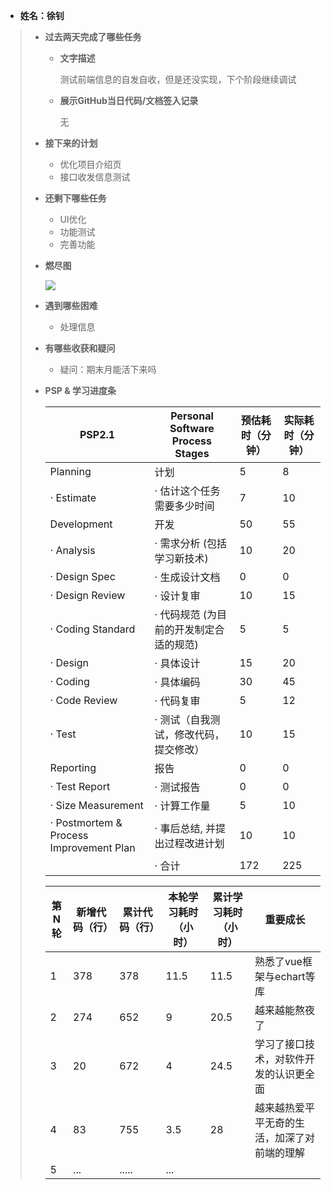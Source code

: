 - **姓名：徐钊**

> - **过去两天完成了哪些任务**
>
>   - **文字描述**
>
>     测试前端信息的自发自收，但是还没实现，下个阶段继续调试
>
>   - **展示GitHub当日代码/文档签入记录**
>
>     无
>
> - **接下来的计划**
>
>   - 优化项目介绍页
>   - 接口收发信息测试
>
> - **还剩下哪些任务**
>
>   - UI优化
>   - 功能测试
>   - 完善功能
>
> - **燃尽图**
>
>   ![](https://img2023.cnblogs.com/blog/2972174/202211/2972174-20221128214023438-138841711.png)
>   
> - **遇到哪些困难**
>
>   - 处理信息
>
> - **有哪些收获和疑问**
>
>   - 疑问：期末月能活下来吗
>
> - **PSP & 学习进度条**
>
>   | PSP2.1                                  | Personal Software Process Stages        | 预估耗时（分钟） | 实际耗时（分钟） |
>   | --------------------------------------- | --------------------------------------- | ---------------- | ---------------- |
>   | Planning                                | 计划                                    | 5                | 8                |
>   | · Estimate                              | · 估计这个任务需要多少时间              | 7                | 10               |
>   | Development                             | 开发                                    | 50               | 55               |
>   | · Analysis                              | · 需求分析 (包括学习新技术)             | 10               | 20               |
>   | · Design Spec                           | · 生成设计文档                          | 0                | 0                |
>   | · Design Review                         | · 设计复审                              | 10               | 15               |
>   | · Coding Standard                       | · 代码规范 (为目前的开发制定合适的规范) | 5                | 5                |
>   | · Design                                | · 具体设计                              | 15               | 20               |
>   | · Coding                                | · 具体编码                              | 30               | 45               |
>   | · Code Review                           | · 代码复审                              | 5                | 12               |
>   | · Test                                  | · 测试（自我测试，修改代码，提交修改）  | 10               | 15               |
>   | Reporting                               | 报告                                    | 0                | 0                |
>   | · Test Report                           | · 测试报告                              | 0                | 0                |
>   | · Size Measurement                      | · 计算工作量                            | 5                | 10               |
>   | · Postmortem & Process Improvement Plan | · 事后总结, 并提出过程改进计划          | 10               | 10               |
>   |                                         | · 合计                                  | 172              | 225              |
>
>   | 第N轮 | 新增代码（行） | 累计代码（行） | 本轮学习耗时（小时） | 累计学习耗时（小时） | 重要成长                                     |
>   | ----- | -------------- | -------------- | -------------------- | -------------------- | -------------------------------------------- |
>   | 1     | 378            | 378            | 11.5                 | 11.5                 | 熟悉了vue框架与echart等库                    |
>   | 2     | 274            | 652            | 9                    | 20.5                 | 越来越能熬夜了                               |
>   | 3     | 20             | 672            | 4                    | 24.5                 | 学习了接口技术，对软件开发的认识更全面       |
>   | 4     | 83             | 755            | 3.5                  | 28                   | 越来越热爱平平无奇的生活，加深了对前端的理解 |
>   | 5     | ...            | .....          | ...                  |                      |                                              |

